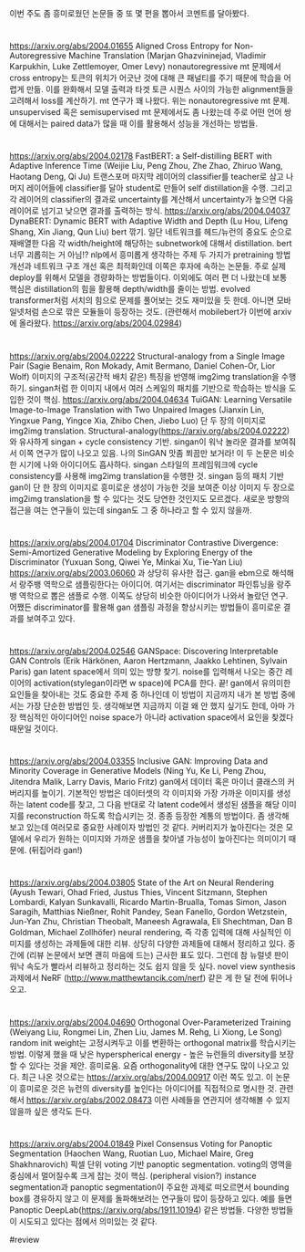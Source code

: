 이번 주도 좀 흥미로웠던 논문들 중 또 몇 편을 뽑아서 코멘트를 달아봤다.
#
https://arxiv.org/abs/2004.01655
Aligned Cross Entropy for Non-Autoregressive Machine Translation (Marjan Ghazvininejad, Vladimir Karpukhin, Luke Zettlemoyer, Omer Levy)
nonautoregressive mt 문제에서 cross entropy는 토큰의 위치가 어긋난 것에 대해 큰 패널티를 주기 때문에 학습을 어렵게 만듦. 이를 완화해서 모델 출력과 타겟 토큰 시퀀스 사이의 가능한 alignment들을 고려해서 loss를 계산하기.
mt 연구가 꽤 나왔다. 위는 nonautoregressive mt 문제. unsupervised 혹은 semisupervised mt 문제에서도 좀 나왔는데 주로 어떤 언어 쌍에 대해서는 paired data가 많을 때 이를 활용해서 성능을 개선하는 방법들.
#
https://arxiv.org/abs/2004.02178
FastBERT: a Self-distilling BERT with Adaptive Inference Time (Weijie Liu, Peng Zhou, Zhe Zhao, Zhiruo Wang, Haotang Deng, Qi Ju)
트랜스포머 마지막 레이어의 classifier를 teacher로 삼고 나머지 레이어들에 classifier를 달아 student로 만들어 self distillation을 수행. 그리고 각 레이어의 classifier의 결과로 uncertainty를 계산해서 uncertainty가 높으면 다음 레이어로 넘기고 낮으면 결과를 출력하는 방식.
https://arxiv.org/abs/2004.04037
DynaBERT: Dynamic BERT with Adaptive Width and Depth (Lu Hou, Lifeng Shang, Xin Jiang, Qun Liu)
bert 깎기. 일단 네트워크를 헤드/뉴런의 중요도 순으로 재배열한 다음 각 width/height에 해당하는 subnetwork에 대해서 distillation. bert 너무 괴롭히는 거 아님!?
nlp에서 흥미롭게 생각하는 주제 두 가지가 pretraining 방법 개선과 네트워크 구조 개선 혹은 최적화인데 이쪽은 후자에 속하는 논문들. 주로 실제 deploy를 위해서 모델을 경량화하는 방법들이다. 이외에도 여러 편 더 나왔는데 보통 핵심은 distillation의 힘을 활용해 depth/width를 줄이는 방법.
evolved transformer처럼 서치의 힘으로 문제를 풀어보는 것도 재미있을 듯 한데. 아니면 모바일넷처럼 손으로 깎은 모듈들이 등장하는 것도. (관련해서 mobilebert가 이번에 arxiv에 올라왔다. https://arxiv.org/abs/2004.02984)
#
https://arxiv.org/abs/2004.02222
Structural-analogy from a Single Image Pair (Sagie Benaim, Ron Mokady, Amit Bermano, Daniel Cohen-Or, Lior Wolf)
이미지의 구조적(공간적 배치 같은) 특징을 반영해 img2img translation을 수행하기. singan처럼 한 이미지 내에서 여러 스케일의 패치를 기반으로 학습하는 방식을 도입한 것이 핵심.
https://arxiv.org/abs/2004.04634
TuiGAN: Learning Versatile Image-to-Image Translation with Two Unpaired Images (Jianxin Lin, Yingxue Pang, Yingce Xia, Zhibo Chen, Jiebo Luo)
단 두 장의 이미지로 img2img translation. Structural-analogy(https://arxiv.org/abs/2004.02222)와 유사하게 singan + cycle consistency 기반. singan이 워낙 놀라운 결과를 보여줘서 이쪽 연구가 많이 나오고 있음. 나의 SinGAN 맛좀 쬐끔만 보거라!
이 두 논문은 비슷한 시기에 나와 아이디어도 흡사하다. singan 스타일의 프레임워크에 cycle consistency를 사용해 img2img translation을 수행한 것. singan 등의 패치 기반 gan이 단 한 장의 이미지로 흥미로운 생성이 가능한 것을 보여준 이상 이미지 두 장으로 img2img translation을 할 수 있다는 것도 당연한 것인지도 모르겠다. 새로운 방향의 접근을 여는 연구들이 있는데 singan도 그 중 하나라고 할 수 있지 않을까.
#
https://arxiv.org/abs/2004.01704
Discriminator Contrastive Divergence: Semi-Amortized Generative Modeling by Exploring Energy of the Discriminator (Yuxuan Song, Qiwei Ye, Minkai Xu, Tie-Yan Liu)
https://arxiv.org/abs/2003.06060 과 상당히 유사한 접근. gan을 ebm으로 해석해서 랑주뱅 역학으로 샘플링한다는 아이디어. 여기서는 discriminator 파인튜닝을 랑주뱅 역학으로 뽑은 샘플로 수행.
이쪽도 상당히 비슷한 아이디어가 나와서 놀랐던 연구. 어쨌든 discriminator를 활용해 gan 샘플링 과정을 향상시키는 방법들이 흥미로운 결과를 보여주고 있다.
#
https://arxiv.org/abs/2004.02546
GANSpace: Discovering Interpretable GAN Controls (Erik Härkönen, Aaron Hertzmann, Jaakko Lehtinen, Sylvain Paris)
gan latent space에서 의미 있는 방향 찾기. noise를 입력해서 나오는 중간 레이어의 activation(stylegan이라면 w space)에 PCA를 한다. 끝!
gan에서 유의미한 요인들을 찾아내는 것도 중요한 주제 중 하나인데 이 방법이 지금까지 내가 본 방법 중에서는 가장 단순한 방법인 듯. 생각해보면 지금까지 이걸 왜 안 했지 싶기도 한데, 아마 가장 핵심적인 아이디어인 noise space가 아니라 activation space에서 요인을 찾겠다 때문일 것이다.
#
https://arxiv.org/abs/2004.03355
Inclusive GAN: Improving Data and Minority Coverage in Generative Models (Ning Yu, Ke Li, Peng Zhou, Jitendra Malik, Larry Davis, Mario Fritz)
gan에서 데이터 혹은 마이너 클래스의 커버리지를 높이기.
기본적인 방법은 데이터셋의 각 이미지와 가장 가까운 이미지를 생성하는 latent code를 찾고, 그 다음 반대로 각 latent code에서 생성된 샘플을 해당 이미지를 reconstruction 하도록 학습시키는 것. 종종 등장한 계통의 방법이다.
좀 생각해보고 있는데 여러모로 중요한 사례이자 방법인 것 같다. 커버리지가 높아진다는 것은 모델에서 우리가 원하는 이미지와 가까운 샘플을 찾아낼 가능성이 높아진다는 의미이기 때문에. (뒤집어라 gan!)
#
https://arxiv.org/abs/2004.03805
State of the Art on Neural Rendering (Ayush Tewari, Ohad Fried, Justus Thies, Vincent Sitzmann, Stephen Lombardi, Kalyan Sunkavalli, Ricardo Martin-Brualla, Tomas Simon, Jason Saragih, Matthias Nießner, Rohit Pandey, Sean Fanello, Gordon Wetzstein, Jun-Yan Zhu, Christian Theobalt, Maneesh Agrawala, Eli Shechtman, Dan B Goldman, Michael Zollhöfer)
neural rendering, 즉 각종 입력에 대해 사실적인 이미지를 생성하는 과제들에 대한 리뷰.
상당히 다양한 과제들에 대해서 정리하고 있다. 중간에 (리뷰 논문에서 보면 괜히 마음에 드는) 근사한 표도 있다. 그런데 참 뉴럴넷 판이 워낙 속도가 빨라서 리뷰하고 정리하는 것도 쉽지 않을 듯 싶다. novel view synthesis 과제에서 NeRF (http://www.matthewtancik.com/nerf) 같은 게 한 달 전에 튀어나오고. 
#
https://arxiv.org/abs/2004.04690
Orthogonal Over-Parameterized Training (Weiyang Liu, Rongmei Lin, Zhen Liu, James M. Rehg, Li Xiong, Le Song)
random init weight는 고정시켜두고 이를 변환하는 orthogonal matrix를 학습시키는 방법. 이렇게 했을 때 낮은 hyperspherical energy - 높은 뉴런들의 diversity를 보장할 수 있다는 것을 제안. 흥미로움.
요즘 orthogonality에 대한 연구도 많이 나오고 있다. 최근 나온 것으로는 https://arxiv.org/abs/2004.00917 이런 쪽도 있고. 이 논문이 흥미로운 것은 뉴런의 diversity를 높인다는 아이디어를 직접적으로 명시한 것. 관련해서 https://arxiv.org/abs/2002.08473 이런 사례들을 연관지어 생각해볼 수 있지 않을까 싶은 생각도 든다.
#
https://arxiv.org/abs/2004.01849
Pixel Consensus Voting for Panoptic Segmentation (Haochen Wang, Ruotian Luo, Michael Maire, Greg Shakhnarovich)
픽셀 단위 voting 기반 panoptic segmentation. voting의 영역을 중심에서 멀어질수록 크게 잡는 것이 핵심. (peripheral vision?)
instance segmentation과 panoptic segmentation이 주요한 과제로 떠오르면서 bounding box를 경유하지 않고 이 문제를 돌파해보려는 연구들이 많이 등장하고 있다. 예를 들면 Panoptic DeepLab(https://arxiv.org/abs/1911.10194) 같은 방법들. 다양한 방법들이 시도되고 있다는 점에서 의미있는 것 같다.

#review
